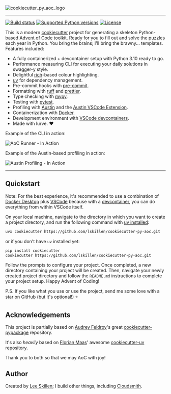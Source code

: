 <p align="center">

![cookiecutter_py_aoc_logo](https://github.com/user-attachments/assets/f9922402-7a6b-44de-8281-e94e97434f80)

</p style = "margin-bottom: 2rem;">

---

[![Build status](https://img.shields.io/github/actions/workflow/status/lskillen/cookiecutter-py-aoc/main.yml?branch=main)](https://github.com/lskillen/cookiecutter-py-aoc/actions/workflows/main.yml?query=branch%3Amain)
[![Supported Python versions](https://img.shields.io/badge/python-3.9_%7C_3.10_%7C_3.11_%7C_3.12_%7C_3.13-blue?labelColor=grey&color=blue)](https://github.com/lskillen/cookiecutter-py-aoc/blob/main/pyproject.toml)
[![License](https://img.shields.io/github/license/lskillen/cookiecutter-py-aoc)](https://img.shields.io/github/license/lskillen/cookiecutter-py-aoc)

This is a modern [cookiecutter](https://github.com/cookiecutter/cookiecutter) project for generating a skeleton Python-based [Advent of Code](https://adventofcode.com) toolkit. Ready for you to fill out and solve the puzzles each year in Python. You bring the brains; I'll bring the brawny... templates. Features included:

- A fully containerized + devcontainer setup with Python 3.10 ready to go.
- Performance measuring CLI for executing your daily solutions in swagger-y style.
- Delightful [rich](https://github.com/Textualize/rich)-based colour highlighting.
- [uv](https://docs.astral.sh/uv/) for dependency management.
- Pre-commit hooks with [pre-commit](https://pre-commit.com/).
- Formatting with [ruff](https://github.com/charliermarsh/ruff) and [prettier](https://prettier.io/).
- Type checking with [mypy](https://mypy.readthedocs.io/en/stable/).
- Testing with [pytest](https://docs.pytest.org/en/7.1.x/).
- Profiling with [Austin](https://github.com/P403n1x87/austin) and the [Austin VSCode Extension](https://github.com/P403n1x87/austin-vscode).
- Containerization with [Docker](https://www.docker.com/).
- Development environment with [VSCode devcontainers](https://code.visualstudio.com/docs/devcontainers/containers).
- Made with lurve. :heart:

Example of the CLI in action:

<p align="center">

![AoC Runner - In Action](https://github.com/user-attachments/assets/2457f365-497e-4da9-aa01-58f851f4a579)

</p style = "margin-bottom: 2rem;">

Example of the Austin-based profiling in action:

<p align="center">

![Austin Profiling - In Action](https://github.com/user-attachments/assets/33ab8a78-4475-44b6-9804-61b5ac7faf8b)

</p style = "margin-bottom: 2rem;">

---

## Quickstart

Note: For the best experience, it's recommended to use a combination of [Docker Desktop](https://www.docker.com/products/docker-desktop/) plus [VSCode](https://code.visualstudio.com/) because with a [devcontainer](https://code.visualstudio.com/docs/devcontainers/containers), you can do everything from within VSCode itself.

On your local machine, navigate to the directory in which you want to create a project directory, and run the following command with [uv installed](https://docs.astral.sh/uv/getting-started/installation/):

```bash
uvx cookiecutter https://github.com/lskillen/cookiecutter-py-aoc.git
```

or if you don't have `uv` installed yet:

```bash
pip install cookiecutter
cookiecutter https://github.com/lskillen/cookiecutter-py-aoc.git
```

Follow the prompts to configure your project. Once completed, a new directory containing your project will be created. Then, navigate your newly created project directory and follow the `README.md` instructions to complete your project setup. Happy Advent of Coding!

P.S. If you like what you use or use the project, send me some love with a star on GitHub (but it's optional!) ⭐

## Acknowledgements

This project is partially based on [Audrey
Feldroy](https://github.com/audreyfeldroy)\'s great
[cookiecutter-pypackage](https://github.com/audreyfeldroy/cookiecutter-pypackage)
repository.

It's also _heavily_ based on [Florian Maas](https://github.com/fpgmaas)' awesome [cookiecutter-uv](https://github.com/fpgmaas/cookiecutter-uv) repository.

Thank you to both so that we may AoC with joy!

## Author

Created by [Lee Skillen](https://github.com/lskillen); I build other things, including [Cloudsmith](https://cloudsmith.com).
